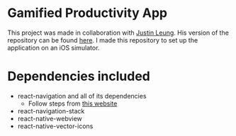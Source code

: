 # Gamified Productivity App

This project was made in collaboration with [Justin Leung](https://github.com/leungjch). His version of the repository can be found [here](https://github.com/leungjch/gotta-task-em-all). I made this repository to set up the application on an iOS simulator.

# Dependencies included

- react-navigation and all of its dependencies
    - Follow steps from [this website](https://reactnavigation.org/docs/getting-started/)
- react-navigation-stack
- react-native-webview
- react-native-vector-icons
